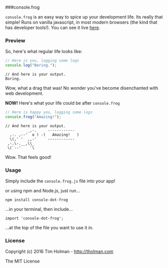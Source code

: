 ###console.frog

`console.frog` is an easy way to spice up your development life. Its really that simple! Runs on vanilla javascript, in most modern browsers (the kind that has developer tools!). You can see it live [here](http://tholman.com/console-dot-frog).

### Preview

So, here's what regular life looks like:

```javascript
// Here is you, logging some logs
console.log("Boring.");
```
```
// And here is your output.
Boring.
```

Wow, what a drag that was! No wonder you've become disenchanted with web development.

**NOW!** Here's what your life could be after `console.frog`

```javascript
// Here is happy you, logging some logs
console.frog("Amazing!");
```

```
// And here is your output.
          _,-.     ------------
  ,-. ,--'  o ) -(   Amazing!   )
  \(,' '  ,,-'     ------------
 ,-.\-.__,\\_
 \(`--'    `\
```

Wow. That feels good!

### Usage
Simply include the `console.frog.js` file into your app!

or using npm and Node.js, just run...
 ```
npm install console-dot-frog
 ```
...in your terminal, then include...
 ```
 import 'console-dot-frog';
 ```
 ...at the top of the file you want to use it in.

### License
Copyright (c) 2016 Tim Holman - http://tholman.com

The MIT License
